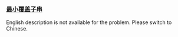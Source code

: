 ### [最小覆盖子串](https://leetcode.com/problems/M1oyTv)

<p>English description is not available for the problem. Please switch to Chinese.</p>
